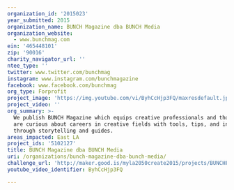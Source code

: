 ```yaml
---
organization_id: '2015023'
year_submitted: 2015
organization_name: BUNCH Magazine dba BUNCH Media
organization_website:
  - www.bunchmag.com
ein: '465448101'
zip: '90016'
charity_navigator_url: ''
ntee_type: ''
twitter: www.twitter.com/bunchmag
instagram: www.instagram.com/bunchmagazine
facebook: www.facebook.com/bunchmag
org_type: Forprofit
project_image: 'https://img.youtube.com/vi/ByhCcHjp3FQ/maxresdefault.jpg'
project_video: ''
org_summary: >-
  We publish BUNCH Magazine which equips creative professionals and those who
  are curious about careers in creative fields with tools, tips, and inspiration
  through storytelling and guides.
areas_impacted: East LA
project_ids: '5102127'
title: BUNCH Magazine dba BUNCH Media
uri: /organizations/bunch-magazine-dba-bunch-media/
challenge_url: 'http://maker.good.is/myla2050create2015/projects/BUNCHFEST2016.html'
youtube_video_identifier: ByhCcHjp3FQ

---
```

